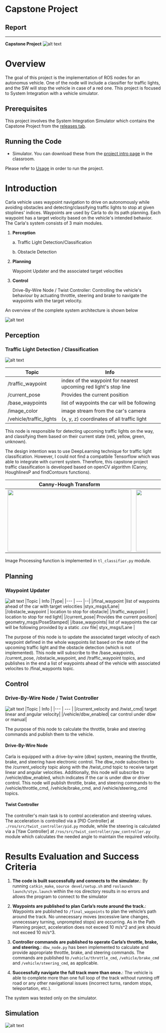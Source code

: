[//]: # (Image References)

[architecture]: ./output_imgs/capstone_project_arch.png "Architecture"
[tldetector]: ./output_imgs/tl_detector_node.png "TL Detector"
[waypoint]: ./output_imgs/waypoint_updater_node.png "Waypoint Updater"
[dbw]: ./output_imgs/dbw_node.png "Drive-By-Wire"
[simulator]: ./output_imgs/simulator.png "Simulator"
[tl_classifier]: ./output_imgs/tl_classifier.png "TL Clasiffier"
[tl_img_proc]: ./output_imgs/tl_image_processing.png "TL Image Processing"
[sim_result]: ./output_imgs/sim_result.gif "Simulation result at traffic light"
# **Capstone Project** 
## Report

---

**Capstone Project**
![alt text][simulator]
# Overview
The goal of this project is the implementation of ROS nodes for an autonomus vehicle. One of the node will include a classifier for traffic lights, and the SW will stop the vehicle in case of a red one. This project is focused to System Integration with a vehicle simulator.  

## Prerequisites
This project involves the System Integration Simulator which contains the Capstone Project from the [releases tab](https://github.com/udacity/CarND-Capstone/releases).

## Running the Code
* Simulator. You can download these from the [project intro page](https://github.com/udacity/CarND-Capstone/releases) in the classroom.


Please refer to [Usage](###Usage) in order to run the project.

# Introduction
Carla vehicle uses waypoint navigation to drive on autonomously while avoiding obstacles and detecting/classifying traffic lights to stop at given stoplines' indices. Waypoints are used by Carla to do its path planning. Each waypoint has a target velocity based on the vehicle's intended behavior. The Carla's system consists of 3 main modules.

1. **Perception**
   
    a. Traffic Light Detection/Classification

    b. Obstacle Detection

2. **Planning**
   
   Waypoint Updater and the associated target velocities

3. **Control**

   Drive-By-Wire Node / Twist Controller: Controlling the vehicle's behaviour by actuating throttle, steering and brake to navigate the waypoints with the target velocity.

An overview of the complete system architecture is shown below

![alt text][architecture]
    
## Perception

### Traffic Light Detection / Classification
![alt text][tldetector]

|Topic | Info |
|--- | --- |
|/traffic_waypoint | index of the waypoint for nearest upcoming red light's stop line|
|/current_pose| Provides the current position|
|/base_waypoints| list of waypoints the car will be following|
|/image_color |image stream from the car's camera|
|/vehicle/traffic_lights | (x, y, z) coordinates of all traffic light|

This node is responsible for detecting upcoming traffic lights on the way, and classifying them based on their current state (red, yellow, green, unknown).

The design intention was to use DeepLearning technique for traffic light classification. However, I could not find a compatbile Tensorflow which was able to integrate with current system. Therefore, this capstone project traffic classification is developed based on openCV algorithm (Canny, HoughlinesP and findContours functions). 


| Canny-Hough Transform                   | Traffic Light classification                | 
| --------------------------------------- | ------------------------------------------- |
| <img src="./output_imgs/tl_image_processing.png" width="400" height="200"> | <img src="./output_imgs/tl_classifier.png" width="400" height="200"> |

Image Processing function is implemented in `tl_classifier.py` module.

## Planning

### Waypoint Updater
![alt text][waypoint]
|Topic | Info |Type|
|--- | --- |--|
|/final_waypoint |list of waypoints ahead of the car with target velocities |styx_msgs/Lane|
|/obstacle_waypoint |  location to stop for obstacle|
|/traffic_waypoint | location to stop for red light|
|/current_pose| Provides the current position| geometry_msgs/PoseStamped|
|/base_waypoints| list of waypoints the car will be following provided by a static .csv file|	styx_msgs/Lane |

The purpose of this node is to update the associated target velocity of each waypoint defined in the whole waypoints list based on the state of the upcoming traffic light and the obstacle detection (which is not implemented). This node will subscribe to the /base_waypoints, /current_pose, /obstacle_waypoint, and /traffic_waypoint topics, and publishes in the end a list of waypoints ahead of the vehicle with associated velocites to /final_wayponts topic.

## Control

### Drive-By-Wire Node / Twist Controller
![alt text][dbw]
|Topic | Info |
|--- | --- |
|/current_velocity and /twist_cmd| target linear and angular velocity|
|/vehicle/dbw_enabled| car control under dbw or manual|

The purpose of this node to calculate the throttle, brake and steering commands and publish them to the vehicle.

#### Drive-By-Wire Node
Carla is equipped with a drive-by-wire (dbw) system, meaning the throttle, brake, and steering have electronic control. The dbw_node subscribes to the /current_velocity topic along with the /twist_cmd topic to receive target linear and angular velocities. Additionally, this node will subscribe to /vehicle/dbw_enabled, which indicates if the car is under dbw or driver control. This node will publish throttle, brake, and steering commands to the /vehicle/throttle_cmd, /vehicle/brake_cmd, and /vehicle/steering_cmd topics.

#### Twist Controller
The controller's main task is to control acceleration and steering values. The acceleration is controlled via a [PID Controller] at `./ros/src/twist_controller/pid.py` module, while the steering is calculated via a [Yaw Controller] at `/ros/src/twist_controller/yaw_controller.py` module which calculates the needed angle to maintain the required velocity.

# Results Evaluation and Success Criteria

1. **The code is built successfully and connects to the simulator.**: By running `catkin_make`, `source devel/setup.sh` and `roslaunch launch/styx.launch` within the ros directory results in no errors and allows the program to connect to the simulator

2. **Waypoints are published to plan Carla’s route around the track.**: Waypoints are published to `/final_waypoints` to plan the vehicle’s path around the track. No unnecessary moves (excessive lane changes, unnecessary turning, unprompted stops) are occurring. As in the Path Planning project, acceleration does not exceed 10 m/s^2 and jerk should not exceed 10 m/s^3.

3. **Controller commands are published to operate Carla’s throttle, brake, and steering.**: `dbw_node.py` has been implemented to calculate and provide appropriate throttle, brake, and steering commands. The commands are published to `/vehicle/throttle_cmd`, `/vehicle/brake_cmd` and `/vehicle/steering_cmd`, as applicable.
   
4. **Successfully navigate the full track more than once.**: The vehicle is able to complete more than one full loop of the track without running off road or any other navigational issues (incorrect turns, random stops, teleportation, etc.).
   
The system was tested only on the simulator.

## Simulation

![alt text][sim_result]